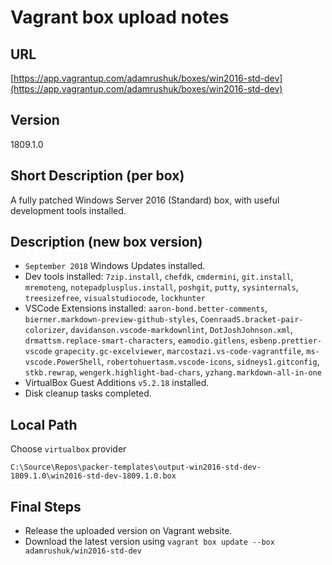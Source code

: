 # Vagrant box upload notes

## URL

[https://app.vagrantup.com/adamrushuk/boxes/win2016-std-dev](https://app.vagrantup.com/adamrushuk/boxes/win2016-std-dev)

## Version

1809.1.0

## Short Description (per box)

A fully patched Windows Server 2016 (Standard) box, with useful development tools installed.

## Description (new box version)

- `September 2018` Windows Updates installed.
- Dev tools installed:
`7zip.install`, 
`chefdk`, 
`cmdermini`, 
`git.install`, 
`mremoteng`, 
`notepadplusplus.install`, 
`poshgit`, 
`putty`, 
`sysinternals`, 
`treesizefree`, 
`visualstudiocode`, 
`lockhunter`
- VSCode Extensions installed: 
`aaron-bond.better-comments`, 
`bierner.markdown-preview-github-styles`, 
`CoenraadS.bracket-pair-colorizer`, 
`davidanson.vscode-markdownlint`, 
`DotJoshJohnson.xml`, 
`drmattsm.replace-smart-characters`, 
`eamodio.gitlens`, 
`esbenp.prettier-vscode`
`grapecity.gc-excelviewer`, 
`marcostazi.vs-code-vagrantfile`, 
`ms-vscode.PowerShell`, 
`robertohuertasm.vscode-icons`, 
`sidneys1.gitconfig`, 
`stkb.rewrap`, 
`wengerk.highlight-bad-chars`, 
`yzhang.markdown-all-in-one`
- VirtualBox Guest Additions `v5.2.18` installed.
- Disk cleanup tasks completed.

## Local Path

Choose `virtualbox` provider

`C:\Source\Repos\packer-templates\output-win2016-std-dev-1809.1.0\win2016-std-dev-1809.1.0.box`

## Final Steps

- Release the uploaded version on Vagrant website.
- Download the latest version using `vagrant box update --box adamrushuk/win2016-std-dev`
